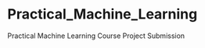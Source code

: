 Practical_Machine_Learning
==========================

Practical Machine Learning Course Project Submission
